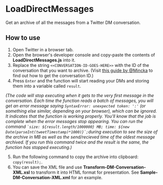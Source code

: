# LoadDirectMessages
Get an archive of all the messages from a Twitter DM conversation.
## How to use
1. Open Twitter in a browser tab.
2. Open the browser's developer console and copy-paste the contents of **LoadDirectMessages.js** into it.
3. Replace the string `<<CONVERSATION-ID-GOES-HERE>>` with the ID of the conversation that you want to archive. (Visit [this guide by @Mincka](https://github.com/Mincka/DMArchiver#how-to-get-a-conversation_id) to find out how to get the conversation ID.)
4. Press `Enter` and the function will start reading your DMs and storing them into a variable called `result`.

*(The code will stop executing when it gets to the very first message in the conversation. Each time the function reads a batch of messages, you will get an error message saying `SyntaxError: unexpected token: ':'` (or something else similar, depending on your browser), which can be ignored. It indicates that the function is working properly. You'll know that the job is complete when the error messages stop appearing. You can run the command ``​`size: ${result.length/1000000} MB; time: ${new Date(parseInt(tweetTimestamp)*1000)}`;​`` during execution to see the size of the archive in MB as well as the send/recieved time of the oldest message archived. If you run this command twice and the result is the same, the function has stopped executing.)*

5. Run the following command to copy the archive into clipboard: `copy(result);`.
6. You can save the XML file and use **Transform-DM-Conversation-XML.xsl** to transform it into HTML format for presentation. See **Sample-DM-Conversation-XML.xml** for an example.
